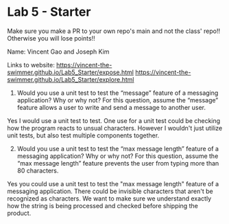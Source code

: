 # Lab 5 - Starter
Make sure you make a PR to your own repo's main and not the class' repo!! Otherwise you will lose points!!

Name: Vincent Gao and Joseph Kim

Links to website:
https://vincent-the-swimmer.github.io/Lab5_Starter/expose.html
https://vincent-the-swimmer.github.io/Lab5_Starter/explore.html

1) Would you use a unit test to test the “message” feature of a messaging application? Why or why not? For this question, assume the “message” feature allows a user to write and send a message to another user.

Yes I would use a unit test to test. One use for a unit test could be checking how the program reacts to unsual characters. However I wouldn't just utilize unit tests, but also test multiple components together.

2) Would you use a unit test to test the “max message length” feature of a messaging application? Why or why not? For this question, assume the “max message length” feature prevents the user from typing more than 80 characters.

Yes you could use a unit test to test the "max message length" feature of a messaging application. There could be invisible characters that aren't be recognized as characters. We want to make sure we understand exactly how the string is being processed and checked before shipping the product.
